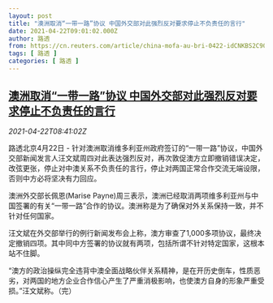 ```yaml
---
layout: post
title: "澳洲取消“一带一路”协议 中国外交部对此强烈反对要求停止不负责任的言行"
date: 2021-04-22T09:01:02.000Z
author: 路透
from: https://cn.reuters.com/article/china-mofa-au-bri-0422-idCNKBS2C90Y5
tags: [ 路透 ]
categories: [ 路透 ]
---
```

<!--1619082062000-->
[澳洲取消“一带一路”协议 中国外交部对此强烈反对要求停止不负责任的言行](https://cn.reuters.com/article/china-mofa-au-bri-0422-idCNKBS2C90Y5)
------

<div>
<div><i>2021-04-22T08:41:02Z</i></div><p>路透北京4月22日 - 针对澳洲取消维多利亚州政府签订的“一带一路”协议，中国外交部新闻发言人汪文斌周四对此表达强烈反对，再次敦促澳方立即撤销错误决定，改弦更张，停止对中澳关系不负责任的言行，停止对两国正常合作交流无端设限，否则中方必将坚决有力回应。</p><p>澳洲外交部长佩恩(Marise Payne)周三表示，澳洲已经取消两项维多利亚州与中国签署的有关“一带一路”合作的协议。澳洲称是为了确保对外关系保持一致，并不针对任何国家。</p><p>汪文斌在外交部举行的例行新闻发布会上称，澳方审查了1,000多项协议，最终决定撤销四项。其中同中方签署的协议就有两项，包括所谓不针对特定国家，这根本站不住脚。</p><p>“澳方的政治操纵完全违背中澳全面战略伙伴关系精神，是在开历史倒车，性质恶劣，对两国的地方企业合作信心产生了严重消极影响，也使澳方自身的形象严重受损。”汪文斌称。（完）</p>
</div>

